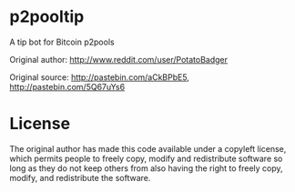 p2pooltip
=========

A tip bot for Bitcoin p2pools 

Original author: http://www.reddit.com/user/PotatoBadger


Original source: http://pastebin.com/aCkBPbE5, http://pastebin.com/5Q67uYs6



License
=========
The original author has made this code available under a copyleft license, which permits people to freely copy, modify and redistribute software so long as they do not keep others from also having the right to freely copy, modify, and redistribute the software.

